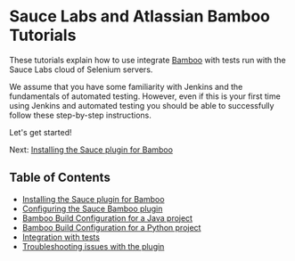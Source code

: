Sauce Labs and Atlassian Bamboo Tutorials
============
These tutorials explain how to use integrate [Bamboo](http://www.atlassian.com/software/bamboo) with tests run with the Sauce Labs cloud of Selenium servers. 

We assume that you have some familiarity with Jenkins and the fundamentals of automated testing. However, even if this is your first time using Jenkins and automated testing you should be able to successfully follow these step-by-step instructions. 

Let's get started!

Next: [Installing the Sauce plugin for Bamboo](##02-Installation.md##)

Table of Contents
---
* [Installing the Sauce plugin for Bamboo](##02-Installation.md##)
* [Configuring the Sauce Bamboo plugin](##03-Configuration.md##)
* [Bamboo Build Configuration for a Java project](##04-Job-Configuration.md##)
* [Bamboo Build Configuration for a Python project](##04-Python-Job-Configuration.md##)
* [Integration with tests](##04-Integration-with-tests.md##)
* [Troubleshooting issues with the plugin](##07-Troubleshooting.md##)